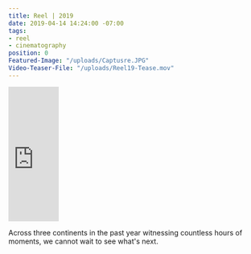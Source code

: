 ```yaml
---
title: Reel | 2019
date: 2019-04-14 14:24:00 -07:00
tags:
- reel
- cinematography
position: 0
Featured-Image: "/uploads/Captusre.JPG"
Video-Teaser-File: "/uploads/Reel19-Tease.mov"
---
```


<iframe src="https://player.vimeo.com/video/329743816" width=100 height="268" frameborder="0" allow="autoplay; fullscreen" allowfullscreen></iframe>



Across three continents in the past year witnessing countless hours of moments, we cannot wait to see what's next.
